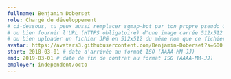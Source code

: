 ```yaml
---
fullname: Benjamin Doberset 
role: Chargé de développement
# ci-dessous, tu peux aussi remplacer sgmap-bot par ton propre pseudo Github
# ou bien fournir l'URL (HTTPS obligatoire) d'une image carrée 512x512 minimum
# ou bien uploader un fichier JPG en 512x512 du même nom que ce fichier dans /img/authors et effacer cette ligne
avatar: https://avatars3.githubusercontent.com/Benjamin-Doberset?s=600
start: 2018-03-01 # date d'arrivée au format ISO (AAAA-MM-JJ)
end: 2019-03-01 # date de fin de contrat au format ISO (AAAA-MM-JJ)
employer: independent/octo 
---
```



